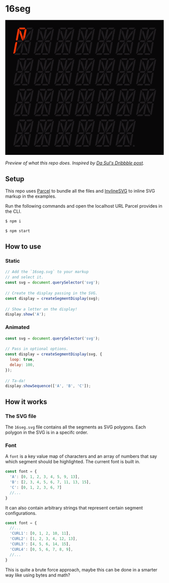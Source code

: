 # 16seg

![Animated preview showing 16 seg displays showing the alphabet](preview.gif)

_Preview of what this repo does. Inspired by [Da Sul's Dribbble post](https://dribbble.com/shots/6717324-16-segment-display)._

## Setup
This repo uses [Parcel](https://github.com/parcel-bundler/parcel/) to bundle all the files and [InvlineSVG](https://github.com/jonnyhaynes/inline-svg#readme) to inline SVG markup in the examples.

Run the following commands and open the localhost URL Parcel provides in the CLI.
```sh
$ npm i
```

```sh
$ npm start
```

## How to use
### Static
```js
// Add the `16seg.svg` to your markup
// and select it.
const svg = document.querySelector('svg');

// Create the display passing in the SVG.
const display = createSegmentDisplay(svg);

// Show a letter on the display!
display.show('A');
```
### Animated
```js
const svg = document.querySelector('svg');

// Pass in optional options.
const display = createSegmentDisplay(svg, {
  loop: true,
  delay: 100,
});

// Ta-da!
display.showSequence(['A', 'B', 'C']);
```

## How it works
### The SVG file
The `16seg.svg` file contains all the segments as SVG polygons. Each polygon in the SVG is in a specifc order.

### Font
A `font` is a key value map of characters and an array of numbers that say which segment should be highlighted. The current font is built in.

```js
const font = {
  'A': [0, 1, 2, 3, 4, 5, 9, 13],
  'B': [2, 3, 4, 5, 6, 7, 11, 13, 15],
  'C': [0, 1, 2, 3, 6, 7]
  //...
}
```

It can also contain arbitrary strings that represent certain segment configurations.


```js
const font = {
  //...
  'CURL1': [0, 1, 2, 10, 11],
  'CURL2': [1, 2, 3, 4, 12, 13],
  'CURL3': [4, 5, 6, 14, 15],
  'CURL4': [0, 5, 6, 7, 8, 9],
  //...
}
```

This is quite a brute force approach, maybe this can be done in a smarter way like using bytes and math?
